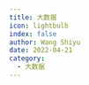 ```yaml
---
title: 大数据
icon: lightbulb
index: false
author: Wang Shiyu
date: 2022-04-21
category:
  - 大数据
---
```



<Catalog />
